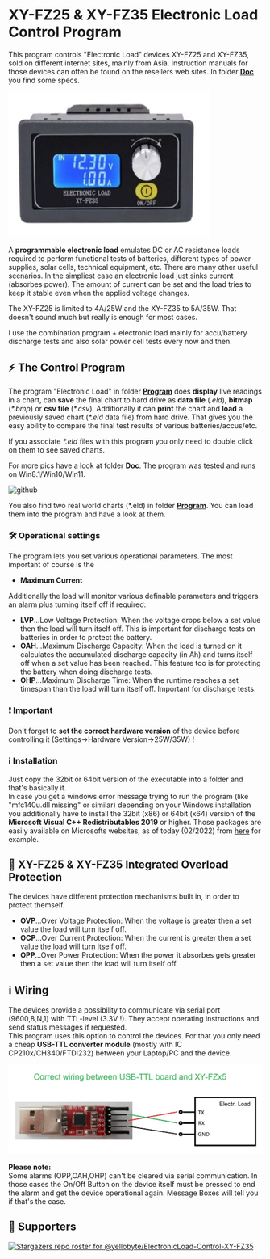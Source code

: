 # XY-FZ25 & XY-FZ35 Electronic Load Control Program
 
This program controls "Electronic Load" devices XY-FZ25 and XY-FZ35, sold on different internet sites, mainly from Asia. Instruction manuals for those devices can often be found on the resellers web sites. In folder [**Doc**](https://github.com/yellobyte/ElectronicLoad_Control_XY-FZ35/tree/main/Doc) you find some specs.

   ![github](https://github.com/yellobyte/ElectronicLoad-Control-XY-FZ35/raw/main/Doc/XY-FZ35a.jpg)

A **programmable electronic load** emulates DC or AC resistance loads required to perform functional tests of batteries, different types of power supplies, solar cells, technical equipment, etc. There are many other useful scenarios.
In the simpliest case an electronic load just sinks current (absorbes power). The amount of current can be set and the load tries to keep it stable even when the applied voltage changes.  

The XY-FZ25 is limited to 4A/25W and the XY-FZ35 to 5A/35W. That doesn't sound much but really is enough for most cases.

I use the combination program + electronic load mainly for accu/battery discharge tests and also solar power cell tests every now and then.  

## :zap: The Control Program

The program "Electronic Load" in folder [**Program**](https://github.com/yellobyte/ElectronicLoad_Control_XY-FZ35/tree/main/Program) does **display** live readings in a chart, can **save** the final chart to hard drive as **data file** (_.eld_), **bitmap** (_*.bmp_) or **csv file** (_*.csv_). Additionally it can **print** the chart and **load** a previously saved chart (_*.eld_ data file) from hard drive. That gives you the easy ability to compare the final test results of various batteries/accus/etc.  

If you associate _*.eld_ files with this program you only need to double click on them to see saved charts.

For more pics have a look at folder [**Doc**](https://github.com/yellobyte/ElectronicLoad_Control_XY-FZ35/tree/main/Doc). The program was tested and runs on Win8.1/Win10/Win11. 

![github](https://github.com/yellobyte/ElectronicLoad_Control_XY-FZ35/raw/main/Doc/Load1a.JPG)

You also find two real world charts (*.eld) in folder [**Program**](https://github.com/yellobyte/ElectronicLoad_Control_XY-FZ35/tree/main/Program). You can load them into the program and have a look at them.

### :hammer_and_wrench: Operational settings

The program lets you set various operational parameters. The most important of course is the  
- **Maximum Current**

Additionally the load will monitor various definable parameters and triggers an alarm plus turning itself off if required:

- **LVP**...Low Voltage Protection: When the voltage drops below a set value then the load will turn itself off. This is important for discharge tests on batteries in order to protect the battery.
- **OAH**...Maximum Discharge Capacity: When the load is turned on it calculates the accumulated discharge capacity (in Ah) and turns itself off when a set value has been reached. This feature too is for protecting the battery when doing discharge tests.
- **OHP**...Maximum Discharge Time: When the runtime reaches a set timespan than the load will turn itself off. Important for discharge tests. 

### :heavy_exclamation_mark: Important
Don't forget to **set the correct hardware version** of the device before controlling it (Settings->Hardware Version->25W/35W) !  

### :information_source: Installation
Just copy the 32bit or 64bit version of the executable into a folder and that's basically it.  
In case you get a windows error message trying to run the program (like "mfc140u.dll missing" or similar) depending on your Windows installation you additionally have to install the 32bit (x86) or 64bit (x64) version of the **Microsoft Visual C++ Redistributables 2019** or higher. Those packages are easily available on Microsofts websites, as of today (02/2022) from [here](https://docs.microsoft.com/en-us/cpp/windows/latest-supported-vc-redist?view=msvc-170) for example.


## :safety_vest: XY-FZ25 & XY-FZ35 Integrated Overload Protection

The devices have different protection mechanisms built in, in order to protect themself.

- **OVP**...Over Voltage Protection: When the voltage is greater then a set value the load will turn itself off.
- **OCP**...Over Current Protection: When the current is greater then a set value the load will turn itself off.
- **OPP**...Over Power Protection: When the power it absorbes gets greater then a set value then the load will turn itself off.  

## :information_source: Wiring

The devices provide a possibility to communicate via serial port (9600,8,N,1) with TTL-level (3.3V !). They accept operating instructions and send status messages if requested.  
This program uses this option to control the devices. For that you only need a cheap **USB-TTL converter module** (mostly with IC CP210x/CH340/FTDI232) between your Laptop/PC and the device.

![github](https://github.com/yellobyte/ElectronicLoad-Control-XY-FZ35/raw/main/Doc/USB-TTL-Wiring.jpg)

**Please note:**  
Some alarms (OPP,OAH,OHP) can't be cleared via serial communication. In those cases the On/Off Button on the device itself must be pressed to end the alarm and get the device operational again. Message Boxes will tell you if that's the case.

## :clap:  Supporters

[![Stargazers repo roster for @yellobyte/ElectronicLoad-Control-XY-FZ35](https://reporoster.com/stars/yellobyte/ElectronicLoad-Control-XY-FZ35)](https://github.com/yellobyte/ElectronicLoad-Control-XY-FZ35/stargazers) 